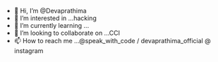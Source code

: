 - 👋 Hi, I’m @Devaprathima
- 👀 I’m interested in ...hacking
- 🌱 I’m currently learning ... 
- 💞️ I’m looking to collaborate on ...CCI
- 📫 How to reach me ...@speak_with_code / devaprathima_official @ instagram

<!---
Devaprathima/Devaprathima is a ✨ special ✨ repository because its `README.md` (this file) appears on your GitHub profile.
You can click the Preview link to take a look at your changes.
--->
